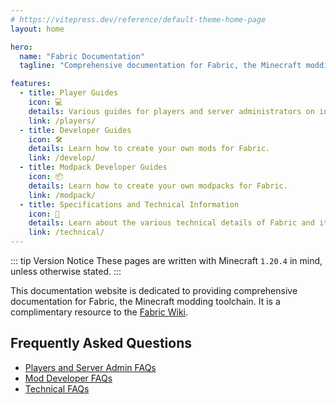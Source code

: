 ```yaml
---
# https://vitepress.dev/reference/default-theme-home-page
layout: home

hero:
  name: "Fabric Documentation"
  tagline: "Comprehensive documentation for Fabric, the Minecraft modding toolchain."

features:
  - title: Player Guides
    icon: 💻
    details: Various guides for players and server administrators on installing and using Fabric.
    link: /players/
  - title: Developer Guides
    icon: 🛠
    details: Learn how to create your own mods for Fabric.
    link: /develop/
  - title: Modpack Developer Guides
    icon: 📦
    details: Learn how to create your own modpacks for Fabric.
    link: /modpack/
  - title: Specifications and Technical Information
    icon: 📖
    details: Learn about the various technical details of Fabric and its toolchain.
    link: /technical/
---
```


<div class="vp-doc homepage-container">

::: tip Version Notice
These pages are written with Minecraft `1.20.4` in mind, unless otherwise stated.
:::

This documentation website is dedicated to providing comprehensive documentation for Fabric, the Minecraft modding toolchain. It is a complimentary resource to the [Fabric Wiki](https://fabricmc.net/wiki).

## Frequently Asked Questions

- [Players and Server Admin FAQs](/players/faq.md)
- [Mod Developer FAQs](/develop/faq.md)
- [Technical FAQs](/technical/faq.md)

</div>